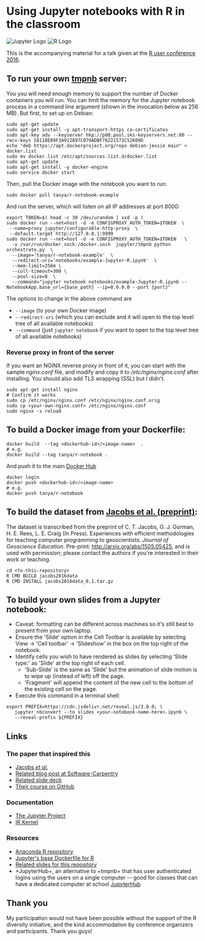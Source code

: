# Using Jupyter notebooks with R in the classroom

<img alt="Jupyter Logo" src="https://github.com/tanyaschlusser/Jupyter-with-R/blob/master/img/Jupyter-logo-200x200.png" />
<img alt="R Logo" src="https://github.com/tanyaschlusser/Jupyter-with-R/blob/master/img/R-logo-229x200.png" />  

This is the accompanying material for a talk given
at the [R user conference 2016][useR2016].


## To run your own [tmpnb] server:

You you will need enough memory to support the number of Docker
containers you will run. You can limit the memory for the Jupyter notebook
process in a command line argument (shown in the invocation below as 256 MB). 
But first, to set up on Debian:

```shell
sudo apt-get update
sudo apt-get install -y apt-transport-https ca-certificates
sudo apt-key adv --keyserver hkp://p80.pool.sks-keyservers.net:80 --recv-keys 58118E89F3A912897C070ADBF76221572C52609D
echo "deb https://apt.dockerproject.org/repo debian-jessie main" > docker.list
sudo mv docker.list /etc/apt/sources.list.d/docker.list
sudo apt-get update
sudo apt-get install -y docker-engine
sudo service docker start
```

Then, pull the Docker image with the notebook you want to run:

```shell
sudo docker pull tanya/r-notebook-example
```

And run the server, which will listen on all IP addresses at port 8000:

```shell
export TOKEN=$( head -c 30 /dev/urandom | xxd -p )
sudo docker run --net=host -d -e CONFIGPROXY_AUTH_TOKEN=$TOKEN  \
 --name=proxy jupyter/configurable-http-proxy  \
 --default-target http://127.0.0.1:9999
sudo docker run --net=host -d -e CONFIGPROXY_AUTH_TOKEN=$TOKEN   \
  -v /var/run/docker.sock:/docker.sock  jupyter/tmpnb python orchestrate.py  \
  --image='tanya/r-notebook-example'  \
  --redirect-uri='notebooks/example-Jupyter-R.ipynb'  \
  --mem-limit=256m \
  --cull-timeout=300 \
  --pool-size=8  \
  --command="jupyter notebook notebooks/example-Jupyter-R.ipynb --NotebookApp.base_url={base_path} --ip=0.0.0.0 --port {port}"
```

The options to change in the above command are 
* `--image` (to your own Docker image)
* `--redirect-uri` (which you can exclude and it will open to the top level tree of all available notebooks)
* `--command` (just `jupyter notebook` if you want to open to the top level tree of all available notebooks) 

<!--
### Multiple tmpnb hosts
Note to self: fill in the Google Compute Engine instructions to
make an image template and reuse it.
-->

### Reverse proxy in front of the server
If you want an NGINX reverse proxy in front of it, you can start
with the sample _nginx.conf_ file, and modify and copy it to
_/etc/nginx/nginx.conf_ after installing. You should also
add TLS wrapping (SSL) but I didn't.

```
sudo apt-get install nginx
# Confirm it works
sudo cp /etc/nginx/nginx.conf /etc/nginx/nginx.conf.orig
sudo cp <your-own-nginx.conf> /etc/nginx/nginx.conf
sudo nginx -s reload
```


## To build a Docker image from your Dockerfile:

```shell
docker build  --tag <dockerhub-id>/<image-name>  .
# e.g.
docker build --tag tanya/r-notebook .
```

And push it to the main [Docker Hub](https://hub.docker.com/)

```shell
docker login
docker push <dockerhub-id>/<image-name>
# e.g.
docker push tanya/r-notebook
```


## To build the dataset from [Jacobs et al. (preprint)][jacobs]:

The dataset is transcribed from the preprint of 
C. T. Jacobs, G. J. Gorman, H. E. Rees, L. E. Craig (In Press).
Experiences with efficient methodologies for teaching computer programming to geoscientists.
_Journal of Geoscience Education_. Pre-print: http://arxiv.org/abs/1505.05425,
and is used with permission; please contact
the authors if you're interested in their work or teaching.

```shell
cd <to-this-repository>
R CMD BUILD jacobs2016data
R CMD INSTALL jacobs2016data_0.1.tar.gz 
```


## To build your own slides from a Jupyter notebook:

- Caveat: formatting can be different across machines so it's still best to present
  from your own laptop.
- Ensure the 'Slide' option in the Cell Toolbar is available by selecting
  View → 'Cell toolbar' → 'Slideshow' in the box on the top right of the notebook.
- Identify cells you wish to have rendered as slides by selecting 'Slide type:' as
  'Slide' at the top right of each cell.
  - 'Sub-Slide' is the same as 'Slide' but the animation of slide motion is
    to wipe up (instead of left) off the page.
  - 'Fragment' will append the content of the new cell to the bottom of the existing
    cell on the page.
- Execute this command in a terminal shell:

```shell
export PREFIX=https://cdn.jsdelivr.net/reveal.js/3.0.0; \
   jupyter nbconvert --to slides <your-notebook-name-here>.ipynb \
   --reveal-prefix ${PREFIX}
```


## Links

### The paper that inspired this
- [Jacobs _et al._](http://arxiv.org/pdf/1505.05425)
- [Related blog post at Software-Carpentry](http://software-carpentry.org/blog/2016/06/teaching-python-to-undergraduate-geoscientists.html)
- [Related slide deck](http://christianjacobs.uk/hen-2016-sticky-notes)
- [Their course on GitHub](https://github.com/ggorman/Introduction-to-programming-for-geoscientists)

### Documentation
- [The Jupyter Project](http://jupyter.org/)
- [IR Kernel](https://irkernel.github.io/)

### Resources
- [Anaconda R repository](https://anaconda.org/r)
- [Jupyter's base Dockerfile for R](https://github.com/jupyter/docker-stacks/tree/master/r-notebook)
- [Related slides for this repository](https://tanyaschlusser.github.io/Jupyter-with-R/)
- +JupyterHub+, an alternative to +tmpnb+ that has user authenticated logins using the
  users on a single computer -- good for classes that can have a dedicated computer
  at school [JupyterHub](https://github.com/jupyterhub/jupyterhub)

## Thank you
My participation would not have been possible without
the support of the R diversity initiative, and the kind
accommodation by conference organizers and participants.
Thank you guys!


[useR2016]: http://user2016.org/
[tmpnb]: https://github.com/jupyter/tmpnb
[jacobs]: http://arxiv.org/abs/1505.05425
[Notice]: https://github.com/tanyaschlusser/Jupyter-with-R/blob/master/NOTICE.md
